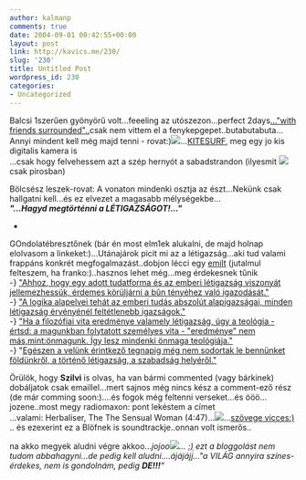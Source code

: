 ```yaml
---
author: kalmanp
comments: true
date: 2004-09-01 00:42:55+00:00
layout: post
link: http://kavics.me/230/
slug: '230'
title: Untitled Post
wordpress_id: 230
categories:
- Uncategorized
---
```


Balcsi 1szerűen gyönyörű volt...feeeling az utószezon...perfect 2days[..."with friends surrounded"..](http://www.lyricsfreak.com/p/pink-floyd/108697.html)csak nem vittem el a fenykepgepet..butabutabuta...  
Annyi mindent kell még majd tenni - rovat:)![](http://kavics.freeblog.hu/Files/kite.jpg)...[KITESURF](http://www.kitesurf.hu/), meg egy jo kis digitalis kamera is  
...csak hogy felvehessem azt a szép hernyót a sabadstrandon (ilyesmit ![](http://kavics.freeblog.hu/Files/hernyo1.jpg)csak pirosban)




Bölcsész leszek-rovat: A vonaton mindenki osztja az észt...Nekünk csak hallgatni kell...és ez elvezet a magasabb mélységekbe...  
**_"...Hagyd megtörténni a LÉTIGAZSÁGOT!..."_**






  * 


GOndolatébresztőnek (bár én most elm1ek alukalni, de majd holnap elolvasom a linkeket:)...Utánajárok picit mi az a létigazság...aki tud valami frappáns konkrét megfogalmazást..dobjon lécci egy [emilt](mailto:kalmanp@freemail.hu) (jutalmul felteszem, ha franko:)..hasznos lehet még...meg érdekesnek tűnik  
-} ["Ahhoz, hogy egy adott tudatforma és az emberi létigazság viszonyát jellemezhessük, érdemes körüljárni a bûn tényéhez való igazodását."](http://korny10.bke.hu/kovasz/kov1/nemznyom.html)  
-}  ["A logika alapelvei tehát az emberi tudás abszolút alapigazságai, minden létigazság érvényénél feltétlenebb igazságok."](http://grandpierre.zenenet.hu/ujdonsagok5.htm)  
-} ["Ha a filozófiai vita eredménye valamely létigazság, úgy a teológia - értsd: a magunkban folytatott személyes vita - "eredménye" nem más,mint:önmagunk. Így lesz mindenki önmaga teológiája."](http://www.c3.hu/~gond/tartalom/21-22/jegyzetesek/kovacs.html)  
-} "[Egészen a velünk érintkező tegnapig még nem sodortak le bennünket földünkről, a történő létigazság, a szabadság helyéről."](http://www.okotaj.hu/18/05.html)




Örülök, hogy **Szilvi** is olvas, ha van bármi commented (vagy bárkinek) dobáljatok csak emaillel...mert sajnos még nincs kész a comment-ező rész (de már comming soon:)....és fogok még feltenni verseket...és ööö... jozene..most megy radiomaxon: pont lekéstem a címet  
...valami: Herbaliser, The  The Sensual Woman (4:47)...![](http://kavics.freeblog.hu/Files/chillalbum.jpg)...[szövege vicces:)](http://www.stlyrics.com/lyrics/snatch/sensualwoman.htm) .. és ezexerint ez a Blöfnek is soundtrackje..onnan volt ismerős..




na akko megyek aludni végre akkoo..._jojoo![](http://kavics.freeblog.hu/Files/jojo.jpg)... [:)](http://www.ezermester2000.hu/2002/12/ajandekok.htm) ezt a bloggolást nem tudom abbahagyni...de pedig kell aludni....ájájájj..."a VILÁG annyira színes-érdekes, nem is gondolnám, pedig **DE!!!**"_
